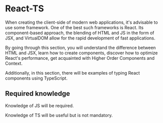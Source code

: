 # React-TS

When creating the client-side of modern web applications, it's advisable to use some framework. One of the best such frameworks is React. Its component-based approach, the blending of HTML and JS in the form of JSX, and VirtualDOM allow for the rapid development of fast applications.

By going through this section, you will understand the difference between HTML and JSX, learn how to create components, discover how to optimize React's performance, get acquainted with Higher Order Components and Context.

Additionally, in this section, there will be examples of typing React components using TypeScript.


## Required knowledge

Knowledge of JS will be required.

Knowledge of TS will be useful but is not mandatory.
